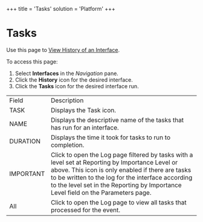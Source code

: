 +++
title = 'Tasks'
solution = 'Platform'
+++

# Tasks

<div class="use">

Use this page to [View History of an
Interface](../Use_Cases/View_History_of_an_Interface.htm).

</div>

To access this page:

1.  Select **Interfaces** in the *Navigation* pane.
2.  Click the **History** icon for the desired interface.
3.  Click the **Tasks** icon for the desired interface
run.

|           |                                                                                                                                                                                                                                                                                                |
| --------- | ---------------------------------------------------------------------------------------------------------------------------------------------------------------------------------------------------------------------------------------------------------------------------------------------- |
| Field     | Description                                                                                                                                                                                                                                                                                    |
| TASK      | Displays the Task icon.                                                                                                                                                                                                                                                                        |
| NAME      | Displays the descriptive name of the tasks that has run for an interface.                                                                                                                                                                                                                      |
| DURATION  | Displays the time it took for tasks to run to completion.                                                                                                                                                                                                                                      |
| IMPORTANT | Click to open the Log page filtered by tasks with a level set at Reporting by Importance Level or above. This icon is only enabled if there are tasks to be written to the log for the interface according to the level set in the Reporting by Importance Level field on the Parameters page. |
| All       | Click to open the Log page to view all tasks that processed for the event.                                                                                                                                                                                                                     |

